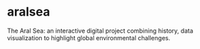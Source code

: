 # aralsea
The Aral Sea: an interactive digital project combining history, data visualization to highlight global environmental challenges.
